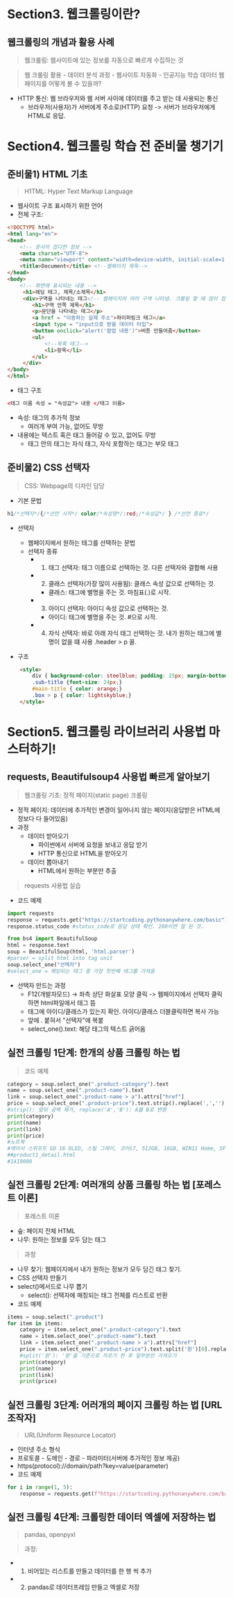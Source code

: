 # Section3. 웹크롤링이란?

## 웹크롤링의 개념과 활용 사례

 > 웹크롤링: 웹사이트에 있는 정보를 자동으로 빠르게 수집하는 것

 > 웹 크롤링 활용
    - 데이터 분석 과정
    - 웹사이트 자동화
    - 인공지능 학습 데이터
> 웹 페이지를 어떻게 볼 수 있을까?
- HTTP 통신: 웹 브라우저와 웹 서버 사이에 데이터를 주고 받는 데 사용되는 통신
    - 브라우저(사용자)가 서버에게 주소로(HTTP) 요청 -> 서버가 브라우저에게 HTML로 응답.

# Section4. 웹크롤링 학습 전 준비물 챙기기

## 준비물1) HTML 기초

> H1TML: Hyper Text Markup Language 
- 웹사이트 구조 표시하기 위한 언어
- 전체 구조:
```html
<!DOCTYPE html>
<html lang="en">
<head>
    <!-- 문서의 잡다한 정보 -->
    <meta charset="UTF-8">
    <meta name="viewport" content="width=device-width, initial-scale=1.0">
    <title>Document</title> <!--웹페이지 제목-->
</head>
<body>
    <!-- 화면에 표시되는 내용 -->
     <h1>헤딩 태그, 제목/소제목</h1>
     <div>구역을 나타내는 태그<!-- 웹페이지의 여러 구역 나타냄. 크롤링 할 때 많이 접함 -->
        <h1>구역 안쪽 제목</h1>
        <p>문단을 나타내는 태그</p>
        <a href = "이동하는 실제 주소">하이퍼링크 태그</a>
        <input type = "input으로 받을 데이터 타입">
        <button onclick="alert('팝업 내용')">버튼 만들어줌</button>
        <ul>
            <!--목록 태그-->
            <li>항목</li>
        </ul>
     </div>
</body>
</html>
```
- 태그 구조
```html
<태그 이름 속성 = "속성값"> 내용 </태그 이름>
```
- 속성: 태그의 추가적 정보
    - 여러개 부여 가능, 없어도 무방
- 내용에는 텍스트 혹은 태그 들어갈 수 있고, 없어도 무방
    - 태그 안의 태그는 자식 태그, 자식 포함하는 태그는 부모 태그

## 준비물2) CSS 선택자

> CSS: Webpage의 디자인 담당 
- 기본 문법
```css
h1/*선택자*/{/*선언 시작*/ color/*속성명*/:red;/*속성값*/ } /*선언 종료*/
```
- 선택자
    - 웹페이지에서 원하는 태그를 선택하는 문법
    - 선택자 종류
        - 1. 태그 선택자: 태그 이름으로 선택하는 것. 다른 선택자와 결합해 사용
        - 2. 클래스 선택자(가장 많이 사용됨): 클래스 속성 값으로 선택하는 것.
            - 클래스: 태그에 별명을 주는 것. 마침표(.)로 시작.
        - 3. 아이디 선택자: 아이디 속성 값으로 선택하는 것.
            - 아이디: 태그에 별명을 주는 것. #으로 시작.
        - 4. 자식 선택자: 바로 아래 자식 태그 선택하는 것. 내가 원하는 태그에 별명이 없을 떄 사용 .header > p 꼴.

- 구조
```html
    <style>
        div { background-color: steelblue; padding: 15px; margin-bottom: 20px;border-radius: 5px;}
        .sub-title {font-size: 24px;}
        #main-title { color: orange;}
        .box > p { color: lightskyblue;}        
    </style>
```

# Section5. 웹크롤링 라이브러리 사용법 마스터하기!

## requests, Beautifulsoup4 사용법 빠르게 알아보기

> 웹크롤링 기초: 정적 페이지(static page) 크롤링
- 정적 페이지: 데이터에 추가적인 변경이 일어나지 않는 페이지(응답받은 HTML에 정보다 다 들어있음)
- 과정
    - 데이터 받아오기
        - 파이썬에서 서버에 요청을 보내고 응답 받기
        - HTTP 통신으로 HTML을 받아오기
    - 데이터 뽑아내기
        - HTML에서 원하는 부분만 추출

> requests 사용법 실습
- 코드 예제
```python
import requests 
response = requests.get("https://startcoding.pythonanywhere.com/basic")
response.status_code #status_code로 응답 상태 확인. 200이면 잘 된 것.
```
```python
from bs4 import BeautifulSoup
html = response.text
soup = BeautifulSoup(html, 'html.parser')
#parser = split html into tag unit
soup.select_one("선택자")
#select_one = 해당되는 태그 중 가장 첫번째 태그를 가져옴

```
- 선택자 만드는 과정
    - F12(개발자모드) -> 좌측 상단 화살표 모양 클릭 -> 웹페이지에서 선택자 클릭하면 html파일에서 태그 뜸
    - 태그에 아이디/클래스가 있는지 확인. 아이디/클래스 더블클릭하면 복사 가능
    - 앞에 . 붙혀서 "선택자"에 복붙
    - select_one().text: 해당 태그의 텍스트 긁어옴

## 실전 크롤링 1단계: 한개의 상품 크롤링 하는 법
> 코드 예제

```python
category = soup.select_one(".product-category").text
name = soup.select_one(".product-name").text
link = soup.select_one(".product-name > a").attrs["href"]
price = soup.select_one(".product-price").text.strip().replace(',','').replace('원','')
#strip(): 앞뒤 공백 제거, replace('A','B'): A를 B로 변환
print(category)
print(name)
print(link)
print(price)
#노트북
#에이서 스위프트 GO 16 OLED, 스틸 그레이, 코어i7, 512GB, 16GB, WIN11 Home, SFG16-71-77FT
##product1_detail.html
#1419000
```

## 실전 크롤링 2단계: 여러개의 상품 크롤링 하는 법 [포레스트 이론]

> 포레스트 이론
- 숲: 페이지 전체 HTML
- 나무: 원하는 정보를 모두 담는 태그

> 과정
- 나무 찾기: 웹페이지에서 내가 원하는 정보가 모두 담긴 태그 찾기.
- CSS 선택자 만들기
- select()메서드로 나무 뽑기
    - select(): 선택자에 매칭되는 태그 전체를 리스트로 반환
- 코드 예제
```python
items = soup.select(".product")
for item in items:
    category = item.select_one(".product-category").text
    name = item.select_one(".product-name").text
    link = item.select_one(".product-name > a").attrs["href"]
    price = item.select_one(".product-price").text.split('원')[0].replace(',','')
    #split('원'): '원'을 기준으로 자르기 한 후 앞부분만 가져오기
    print(category)
    print(name)
    print(link)
    print(price)
```

## 실전 크롤링 3단계: 어러개의 페이지 크롤링 하는 법 [URL 조작자]

> URL(Uniform Resource Locator)
- 인터넷 주소 형식
- 프로토콜 - 도메인 - 경로 - 파라미터(서버에 추가적인 정보 제공)
- https(protocol)://domain/path?key=value(parameter)
- 코드 예제
```python
for i in range(1, 5):
    response = requests.get(f"https://startcoding.pythonanywhere.com/basic?page={i}")
```

## 실전 크롤링 4단계: 크롤링한 데이터 엑셀에 저장하는 법

> pandas, openpyxl

> 과정: 
- 1. 비어있는 리스트를 만들고 데이터를 한 행 씩 추가
- 2. pandas로 데이터프레임 만들고 엑셀로 저장



